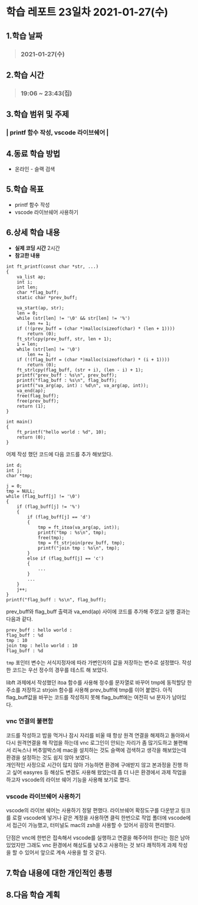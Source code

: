 # 학습 레포트 23일차 2021-01-27(수)
## 1.학습 날짜
> ### 2021-01-27(수)
## 2.학습 시간
> ### 19:06 ~ 23:43(집)
## 3.학습 범위 및 주제
### | printf 함수 작성, vscode 라이브쉐어 |
## 4.동료 학습 방법
- 온라인 - 슬랙 검색
## 5.학습 목표
- printf 함수 작성
- vscode 라이브쉐어 사용하기
## 6.상세 학습 내용
- **실제 코딩 시간** 2시간
- **참고한 내용**

```
int ft_printf(const char *str, ...)
{
    va_list ap;
    int i;
    int len;
    char *flag_buff;
    static char *prev_buff;
    
    va_start(ap, str);
    len = 0;
    while (str[len] != '\0' && str[len] != '%')
        len += 1;
    if (!(prev_buff = (char *)malloc(sizeof(char) * (len + 1))))
        return (0);
    ft_strlcpy(prev_buff, str, len + 1);
    i = len;
    while (str[len] != '\0')
        len += 1;
    if (!(flag_buff = (char *)malloc(sizeof(char) * (i + 1))))
        return (0);
    ft_strlcpy(flag_buff, (str + i), (len - i) + 1);
    printf("prev_buff : %s\n", prev_buff);
    printf("flag_buff : %s\n", flag_buff);
    printf("va_arg(ap, int) : %d\n", va_arg(ap, int));
    va_end(ap);
    free(flag_buff);
    free(prev_buff);
    return (1);
}

int main()
{
    ft_printf("hello world : %d", 10);
    return (0);
}
```
어제 작성 했던 코드에 다음 코드를 추가 해보았다.
```
int d;
int j;
char *tmp;

j = 0;
tmp = NULL;
while (flag_buff[j] != '\0')
{
    if (flag_buff[j] != '%')
    {
        if (flag_buff[j] == 'd')
        {
            tmp = ft_itoa(va_arg(ap, int));
            printf("tmp : %s\n", tmp);
            free(tmp);
            tmp = ft_strjoin(prev_buff, tmp);
            printf("join tmp : %s\n", tmp);
        }
        else if (flag_buff[j] == 'c')
        {
            ...
        }
        ...
    }
    j++;
}
printf("flag_buff : %s\n", flag_buff);
```
prev_buff와 flag_buff 출력과 va_end(ap) 사이에 코드를 추가해 주었고 실행 결과는 다음과 같다.
```
prev_buff : hello world : 
flag_buff : %d
tmp : 10
join tmp : hello world : 10
flag_buff : %d
```
`tmp` 포인터 변수는 서식지정자에 따라 가변인자의 값을 저장하는 변수로 설정했다. 작성한 코드는 우선 정수의 경우를 테스트 해 보았다.

libft 과제에서 작성했던 itoa 함수를 사용해 정수를 문자열로 바꾸어 tmp에 동적할당 한 주소를 저장하고 strjoin 함수를 사용해 prev_buff에 tmp를 이어 붙였다. 아직 flag_buff값을 바꾸는 코드를 작성하지 못해 flag_buff에는 여전히 `%d` 문자가 남아있다.

### vnc 연결의 불편함
코드를 작성하고 밥을 먹거나 잠시 자리를 비울 때 항상 원격 연결을 해제하고 돌아와서 다시 원격연결을 해 작업을 하는데 vnc 로그인이 안되는 자리가 좀 많기도하고 불편해서 리눅스나 버추얼박스에 mac을 설치하는 것도 슬랙에 검색하고 생각을 해보았는데 환경을 설정하는 것도 쉽지 않아 보였다.\
개인적인 사정으로 시간이 많지 않아 가능하면 환경에 구애받지 않고 본과정을 진행 하고 싶어 easyres 등 해상도 변경도 사용해 왔었는데 좀 더 나은 환경에서 과제 작업을 하고자 vscode의 라이브 쉐어 기능을 사용해 보기로 했다.

### vscode 라이브쉐어 사용하기
vscode의 라이브 쉐어는 사용하기 정말 편했다. 라이브쉐어 확장도구를 다운받고 링크를 로컬 vscode에 넣거나 같은 계정을 사용하면 클릭 한번으로 작업 폴더에 vscode에서 접근이 가능했고, 터미널도 mac의 zsh을 사용할 수 있어서 굉장히 편리했다.

단점은 vnc에 한번은 접속해서 vscode를 실행하고 연결을 해주어야 한다는 점은 남아있었지만 그래도 vnc 환경에서 해상도를 낮추고 사용하는 것 보다 쾌적하게 과제 작성을 할 수 있어서 앞으로 계속 사용을 할 것 같다.

## 7.학습 내용에 대한 개인적인 총평
## 8.다음 학습 계획